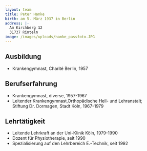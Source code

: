 ```yaml
---
layout: team
title: Peter Hanke
birth: am 5. März 1937 in Berlin
address: |-
  Am Kirchberg 12
  31737 Rinteln
image: /images/uploads/hanke_passfoto.JPG
---
```


## Ausbildung

* Krankengymnast, Charité Berlin, 1957

## Berufserfahrung

* Krankengymnast, diverse, 1957-1967
* Leitender Krankengymnast,Orthopädische Heil- und Lehranstalt; Stiftung Dr. Dormagen, Stadt Köln, 1967-1979

## Lehrtätigkeit

* Leitende Lehrkraft an der Uni-Klinik Köln, 1979-1990
* Dozent für Physiotherapie, seit 1990
* Spezialisierung auf den Lehrbereich E.-Technik, seit 1992